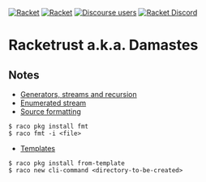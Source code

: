 [![Racket](https://img.shields.io/badge/-Made%20with%20Racket-darkred?logo=racket)](https://racket-lang.org)
[![Racket](https://img.shields.io/badge/-Made%20with%20Racket%20Templates-lightgrey?logo=racket)](https://github.com/racket-templates)
[![Discourse users](https://img.shields.io/discourse/users?label=Discuss%20on%20Racket%20Discourse&logo=racket&server=https%3A%2F%2Fracket.discourse.group)](https://racket.discourse.group/t/racket-templates-project/156?u=spdegabrielle)
[![Racket Discord](https://img.shields.io/discord/571040468092321801?label=Chat%20on%20Racket%20Discord&logo=racket)](https://discord.gg/6Zq8sH5)

# Racketrust a.k.a. Damastes

## Notes

- [Generators, streams and recursion](https://racket.discourse.group/t/walking-a-file-tree-as-a-study-in-recursive-generators/2787)
- [Enumerated stream](https://racket.discourse.group/t/enumerated-stream/2790)
- [Source formatting](https://github.com/sorawee/fmt)

```
$ raco pkg install fmt
$ raco fmt -i <file>
```

- [Templates](https://github.com/racket-templates)

```
$ raco pkg install from-template
$ raco new cli-command <directory-to-be-created>
```
